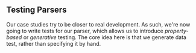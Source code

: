 ## Testing Parsers

Our case studies try to be closer to real development. As such, we're now going to write tests for our parser, which allows us to introduce *property-based* or *generative* testing. The core idea here is that we generate data test, rather than specifying it by hand.

